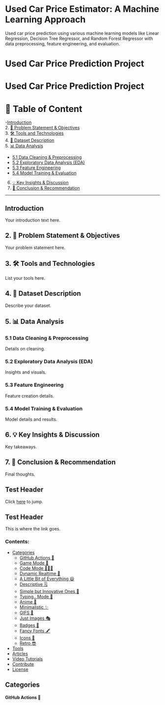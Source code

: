# Used Car Price Estimator: A Machine Learning Approach
Used car price prediction using various machine learning models like Linear Regression, Decision Tree Regressor, and Random Forest Regressor with data preprocessing, feature engineering, and evaluation.

# Used Car Price Prediction Project

# Used Car Price Prediction Project

# 📑 Table of Content
-[Introduction](#introduction)  
2. [📌 Problem Statement & Objectives](#problem-statement--objectives)  
3. [🛠️ Tools and Technologies](#tools-and-technologies)  
4. [📂 Dataset Description](#dataset-description)  
5. [📊 Data Analysis](#data-analysis)  
   - [5.1 Data Cleaning & Preprocessing](#data-cleaning--preprocessing)  
   - [5.2 Exploratory Data Analysis (EDA)](#exploratory-data-analysis-eda)  
   - [5.3 Feature Engineering](#feature-engineering)  
   - [5.4 Model Training & Evaluation](#model-training--evaluation)  
6. [💡 Key Insights & Discussion](#key-insights--discussion)  
7. [📃 Conclusion & Recommendation](#conclusion--recommendation)  

---

## Introduction
Your introduction text here.

## 2. 📌 Problem Statement & Objectives
Your problem statement here.

## 3. 🛠️ Tools and Technologies
List your tools here.

## 4. 📂 Dataset Description
Describe your dataset.

## 5. 📊 Data Analysis

### 5.1 Data Cleaning & Preprocessing
Details on cleaning.

### 5.2 Exploratory Data Analysis (EDA)
Insights and visuals.

### 5.3 Feature Engineering
Feature creation details.

### 5.4 Model Training & Evaluation
Model details and results.

## 6. 💡 Key Insights & Discussion
Key takeaways.

## 7. 📃 Conclusion & Recommendation
Final thoughts.



## Test Header

Click [here](#introduction) to jump.

## Test Header
This is where the link goes.


### Contents:
  - [Categories](#categories)
      - [GitHub Actions 🤖](#github-actions-)
      - [Game Mode 🚀](#game-mode-)
      - [Code Mode 👨🏽‍💻](#code-mode-)
      - [Dynamic Realtime 💫](#dynamic-realtime-)
      - [A Little Bit of Everything 😃](#a-little-bit-of-everything-)
      - [Descriptive 🗒](#descriptive-)
      - [Simple but Innovative Ones 🤗](#simple-but-innovative-ones-)
      - [Typing.. Mode 🎰](#typing-mode-)
      - [Anime 👾](#anime-)
      - [Minimalistic ✨](#minimalistic-)
      - [GIFS 👻](#gifs-)
      - [Just Images 🎭](#just-images-)
      - [Badges 🎫](#badges-)
      - [Fancy Fonts 🖋](#fancy-fonts-)
      - [Icons 🎯](#icons-)
      - [Retro 😎](#retro-)
  - [Tools](#tools)
  - [Articles](#articles)
  - [Video Tutorials](#tutorials)
  - [Contribute](#contribute)
  - [License](#license)


## Categories

#### GitHub Actions 🤖



